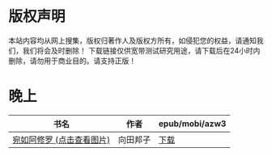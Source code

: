 # 版权声明

本站内容均从网上搜集，版权归著作人及版权方所有，如侵犯您的权益，请通知我们，我们将会及时删除！ 下载链接仅供宽带测试研究用途，请下载后在24小时内删除，请勿用于商业目的。请支持正版！

# 晚上

| 书名 | 作者 | epub/mobi/azw3 |
| --- | --- | --- |
| [宛如阿修罗 (点击查看图片)](https://www.dushupai.com/attachment/2024/06/05/702d7f802fd1f0f8.jpg) | 向田邦子 | [下载](https://url89.ctfile.com/f/31084289-1357026283-e7ea06?p=8866) |
